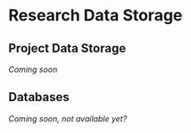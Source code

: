 # Research Data Storage

## Project Data Storage

*Coming soon*

## Databases

*Coming soon, not available yet?*